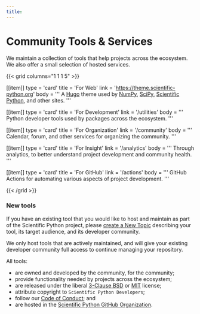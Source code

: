 ```yaml
---
title:
---
```


# Community Tools & Services

We maintain a collection of tools that help projects across the ecosystem.
We also offer a small selection of hosted services.

{{< grid columns="1 1 1 5" >}}

[[item]]
type = 'card'
title = 'For Web'
link = 'https://theme.scientific-python.org'
body = '''
A [Hugo](https://gohugo.io/) theme used by [NumPy](https://numpy.org/), [SciPy](https://scipy.org/),
[Scientific Python](https://scientific-python.org/), and other sites.
'''

[[item]]
type = 'card'
title = 'For Development'
link = '/utilities'
body = '''
Python developer tools used by packages across the ecosystem.
'''

[[item]]
type = 'card'
title = 'For Organization'
link = '/community'
body = '''
Calendar, forum, and other services for organizing the community.
'''

[[item]]
type = 'card'
title = 'For Insight'
link = '/analytics'
body = '''
Through analytics, to better understand project development and community health.
'''

[[item]]
type = 'card'
title = 'For GitHub'
link = '/actions'
body = '''
GitHub Actions for automating various aspects of project development.
'''

{{< /grid >}}

### New tools

If you have an existing tool that you would like to host and maintain as part of the Scientific Python project,
please [create a New Topic](https://discuss.scientific-python.org/new-topic?category=contributor&tags=propose)
describing your tool, its target audience, and its developer community.

We only host tools that are actively maintained, and will give your existing
developer community full access to continue managing your repository.

All tools:

- are owned and developed by the community, for the community;
- provide functionality needed by projects across the ecosystem;
- are released under the liberal [3-Clause BSD](https://opensource.org/license/bsd-3-clause/) or [MIT](https://opensource.org/license/mit/) license;
- attribute copyright to `Scientific Python Developers`;
- follow our [Code of Conduct](https://scientific-python.org/code_of_conduct/); and
- are hosted in the [Scientific Python GitHub Organization](https://github.com/scientific-python/).
